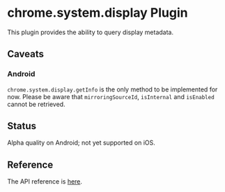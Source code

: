 # chrome.system.display Plugin

This plugin provides the ability to query display metadata.

## Caveats

### Android

`chrome.system.display.getInfo` is the only method to be implemented for now.
Please be aware that `mirroringSourceId`, `isInternal` and `isEnabled` cannot
be retrieved.

## Status

Alpha quality on Android; not yet supported on iOS.

## Reference

The API reference is [here](https://developer.chrome.com/apps/system_display).
